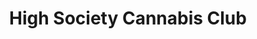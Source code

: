 ---
title: "High Society Cannabis Club"
url: /mississauga/high-society-cannabis-club/
shop: cannabis
---